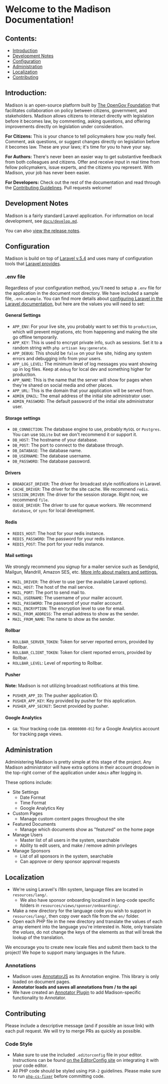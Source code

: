 # Welcome to the Madison Documentation!

## Contents:

* [Introduction](#introduction)
* [Development Notes](#development-notes)
* [Configuration](#configuration)
* [Administration](#administration)
* [Localization](#localization)
* [Contributing](#contributing)

## Introduction:

Madison is an open-source platform built by [The OpenGov
Foundation](http://opengovfoundation.org) that facilitates collaboration on
policy between citizens, government, and stakeholders.  Madison allows citizens
to interact directly with legislation before it becomes law, by commenting,
asking questions, and offering improvements directly on legislation under
consideration.

**For Citizens:**
This is your chance to tell policymakers how you really feel. Comment, ask
questions, or suggest changes directly on legislation before it becomes law.
These are your laws; it's time for you to have your say.

**For Authors:**
There's never been an easier way to get substantive feedback from both
colleagues and citizens. Offer and receive input in real time from fellow
policymakers, issue experts, and the citizens you represent. With Madison, your
job has never been easier.

**For Developers:**
Check out the rest of the documentation and read through the [Contributing
Guidelines](#contributing). Pull requests welcome!

## Development Notes

Madison is a fairly standard Laravel application. For information on local
development, see [`docs/develop.md`](/docs/develop.md).

You can also [view the release notes](/docs/RELEASE_NOTES.md).

## Configuration

Madison is build on top of [Laravel v.5.4](http://laravel.com/docs/5.4) and uses
many of configuration tools that [Laravel
provides](https://laravel.com/docs/5.4#configuration).

### .env file

Regardless of your configuration method, you'll need to setup a `.env`
file for the application in the document root directory.  We have included a
sample file, `.env.example`.  You can find more details about [configuring
Laravel in the Laravel
documentation](https://laravel.com/docs/5.1#environment-configuration), but here
are the values you will need to set:

#### General Settings

* `APP_ENV`: For your live site, you probably want to set this to `production`,
  which will prevent migrations, etc from happening and making the site go
  offline temporarily.
* `APP_KEY`: This is used to encrypt private info, such as sessions. Set it to
  a random string with `php artisan key:generate`.
* `APP_DEBUG`: This should be `false` on your live site, hiding any system
  errors and debugging info from your users.
* `APP_LOG_LEVEL`: The minimum level of log messages you want showing up in log
  files. Keep at `debug` for local dev and something higher for production.
* `APP_NAME`: This is the name that the server will show for pages when they're
  shared on social media and other places.
* `APP_URL`: This is the domain that your application will be served from.
* `ADMIN_EMAIL`: The email address of the initial site administrator user.
* `ADMIN_PASSWORD`: The default password of the initial site administrator user.

#### Storage settings

* `DB_CONNECTION`: The database engine to use, probably `MySQL` or `Postgres`.
  You can use `SQLite` but we don't recommend it or support it.
* `DB_HOST`: The hostname of your database.
* `DB_POST`: The port to connect to the database through.
* `DB_DATABASE`: The database name.
* `DB_USERNAME`: The database username.
* `DB_PASSWORD`: The database password.

#### Drivers

* `BROADCAST_DRIVER`: The driver for broadcast style notifications in Laravel.
* `CACHE_DRIVER`: The driver for the site cache. We recommend `redis`.
* `SESSION_DRIVER`: The driver for the session storage.  Right now, we recommend `file`.
* `QUEUE_DRIVER`: The driver to use for queue workers. We recommend `database`,
  or `sync` for local development.

#### Redis

* `REDIS_HOST`: The host for your redis instance.
* `REDIS_PASSWORD`: The password for your redis instance.
* `REDIS_POST`: The port for your redis instance.

#### Mail settings

We strongly recommend you signup for a mailer service such as Sendgrid, Mailgun,
Mandrill, Amazon SES, etc.  [More info about mailers and
settings.](https://laravel.com/docs/5.2/mail)

* `MAIL_DRIVER`: The driver to use (per the available Laravel options).
* `MAIL_HOST`: The host of the mail service.
* `MAIL_PORT`: The port to send mail to.
* `MAIL_USERNAME`: The username of your mailer account.
* `MAIL_PASSWORD`: The password of your mailer account.
* `MAIL_ENCRYPTION`: The encryption level to use for email.
* `MAIL_FROM_ADDRESS`: The email address to show as the sender.
* `MAIL_FROM_NAME`: The name to show as the sender.

#### Rollbar

* `ROLLBAR_SERVER_TOKEN`: Token for server reported errors, provided by Rollbar.
* `ROLLBAR_CLIENT_TOKEN`: Token for client reported errors, provided by Rollbar.
* `ROLLBAR_LEVEL`: Level of reporting to Rollbar.

#### Pusher

**Note:** Madison is not utilizing broadcast notifications at this time.

* `PUSHER_APP_ID`: The pusher application ID.
* `PUSHER_APP_KEY`: Key provided by pusher for this application.
* `PUSHER_APP_SECRET`: Secret provided by pusher.

#### Google Analytics

* `GA`: Your tracking code (`UA-00000000-01`) for a Google Analytics account for tracking page views.

## Administration

Administering Madison is pretty simple at this stage of the project.  Any
Madison administrator will have extra options in their account dropdown in the
top-right corner of the application under `Admin` after logging in.

These options include:

* Site Settings
  * Date Format
  * Time Format
  * Google Analytics Key
* Custom Pages
  * Manage custom content pages throughout the site
* Featured Documents
  * Manage which documents show as "featured" on the home page
* Manage Users
  * Master list of all users in the system, searchable
  * Ability to edit users, and make / remove admin privileges
* Manage Sponsors
  * List of all sponsors in the system, searchable
  * Can approve or deny sponsor approval requests

## Localization

* We're using Laravel's i18n system, language files are located in
  `resources/lang/`.
  * We also have sponsor onboarding localized in lang-code specific folders in
    `resources/views/sponsor/onboarding/`.
* Make a new directory for the language code you wish to support in
  `resources/lang/`, then copy over each file from the `en/` folder.
* Open each PHP file in the new directory and translate the values of each array
  element into the language you're interested in. Note, only translate the
  *values*, do not change the keys of the elements as that will break the
  lookup of the translation.

We encourage you to create new locale files and submit them back to the project!
We hope to support many languages in the future.

### Annotations

* Madison uses [AnnotatorJS](http://annotatorjs.org/) as its Annotation engine.
  This library is only loaded on document pages.
* **Annotator loads and saves all annotations from / to the api**
* We have created an [Annotator
  Plugin](http://docs.annotatorjs.org/en/v1.2.x/hacking/plugin-development.html)
  to add Madison-specific functionality to Annotator.

## Contributing

Please include a descriptive message (and if possible an issue link) with each
pull request. We will try to merge PRs as quickly as possible.

### Code Style

* Make sure to use the included `.editorconfig` file in your editor.
  Instructions can be found [on the EditorConfig site](http://editorconfig.org/)
  on integrating it with your code editor.
* All PHP code should be styled using `PSR-2` guidelines.  Please make sure to
  run [`php-cs-fixer`](https://github.com/FriendsOfPHP/PHP-CS-Fixer) before
  committing code.
